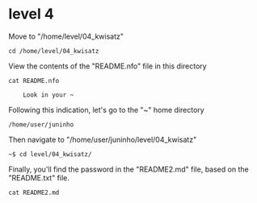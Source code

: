 # level 4
Move to "/home/level/04_kwisatz"
```ssh
cd /home/level/04_kwisatz
```
View the contents of the "README.nfo" file in this directory
```ssh
cat README.nfo
```
```ssh
    Look in your ~
```
Following this indication, let's go to the "~" home directory 
```ssh
/home/user/juninho
```
Then navigate to "/home/user/juninho/level/04_kwisatz"
```ssh
~$ cd level/04_kwisatz/
```
Finally, you'll find the password in the "README2.md" file, based on the "README.txt" file.
```ssh
cat README2.md
```
